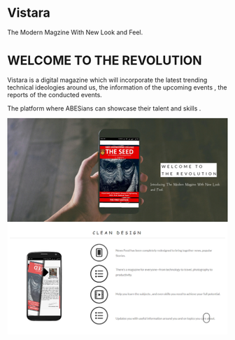 # Vistara
The Modern Magzine With New Look and Feel.

# WELCOME TO THE REVOLUTION

Vistara is a digital magazine which will incorporate the latest trending technical ideologies around us, the information of the upcoming events , the reports of the conducted events.

The platform where ABESians can showcase their talent and skills . 

![cover page](https://github.com/harshittpandey/Vistara/blob/master/Screenshot-2017-11-4%20Vistara(3).png)
![more about vistara](https://github.com/harshittpandey/Vistara/blob/master/Screenshot-2017-11-4%20Vistara(4).png)
